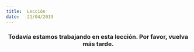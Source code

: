 ```yaml
---
title:  Lección
date:   21/04/2019
---
```


### <center>Todavía estamos trabajando en esta lección. Por favor, vuelva más tarde.</center>